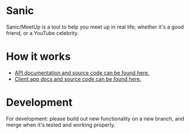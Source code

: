 # Sanic

Sanic/MeetUp is a tool to help you meet up in real life; whether it's a good
friend, or a YouTube celebrity.

# How it works
- [API documentation and source code can be found here.](https://github.com/UTSCC09/sanic/server/)
- [Client app docs and source code can be found here.](https://github.com/UTSCC09/sanic/client/)

# Development

For development: please build out new functionality on a new branch, and merge
when it's tested and working properly.
